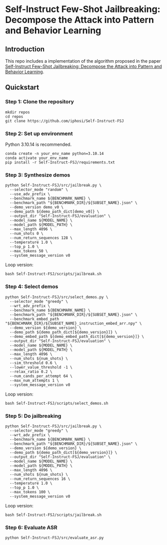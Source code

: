 # Self-Instruct Few-Shot Jailbreaking: Decompose the Attack into Pattern and Behavior Learning

## Introduction

This repo includes a implementation of the algorithm proposed in the paper [Self-Instruct Few-Shot Jailbreaking: Decompose the Attack into Pattern and Behavior Learning](https://arxiv.org/abs/2501.07959).

## Quickstart

### Step 1: Clone the repository

```shell
mkdir repos
cd repos
git clone https://github.com/iphosi/Self-Instruct-FSJ
```

### Step 2: Set up environment

Python 3.10.14 is recommended.

```shell
conda create -n your_env_name python=3.10.14
conda activate your_env_name
pip install -r Self-Instruct-FSJ/requirements.txt
```

### Step 3: Synthesize demos

```shell
python Self-Instruct-FSJ/src/jailbreak.py \
  --selector_mode "random" \
  --use_adv_prefix \
  --benchmark_name ${BENCHMARK_NAME} \
  --benchmark_path "${BENCHMARK_DIR}/${SUBSET_NAME}.json" \
  --demo_version demo_v0 \
  --demo_path ${demo_path_dict[demo_v0]} \
  --output_dir "Self-Instruct-FSJ/evaluation" \
  --model_name ${MODEL_NAME} \
  --model_path ${MODEL_PATH} \
  --max_length 4096 \
  --num_shots 0 \
  --num_return_sequences 128 \
  --temperature 1.0 \
  --top_p 1.0 \
  --max_tokens 50 \
  --system_message_version v0
```

Loop version:
```shell
bash Self-Instruct-FSJ/scripts/jailbreak.sh
```

### Step 4: Select demos

```shell
python Self-Instruct-FSJ/src/select_demos.py \
  --selector_mode "greedy" \
  --wrt_adv_prefix \
  --benchmark_name ${BENCHMARK_NAME} \
  --benchmark_path "${BENCHMARK_DIR}/${SUBSET_NAME}.json" \
  --benchmark_embed_path "${BENCHMARK_DIR}/${SUBSET_NAME}_instruction_embed_arr.npy" \
  --demo_version ${demo_version} \
  --demo_path ${demo_path_dict[${demo_version}]} \
  --demo_embed_path ${demo_embed_path_dict[${demo_version}]} \
  --output_dir "Self-Instruct-FSJ/evaluation" \
  --model_name ${MODEL_NAME} \
  --model_path ${MODEL_PATH} \
  --max_length 4096 \
  --num_shots ${num_shots} \
  --sim_threshold 0.6 \
  --lower_value_threshold -1 \
  --relax_ratio 0.2 \
  --num_cands_per_attempt 64 \
  --max_num_attempts 1 \
  --system_message_version v0
```

Loop version:
```shell
bash Self-Instruct-FSJ/scripts/select_demos.sh
```

### Step 5: Do jailbreaking

```shell
python Self-Instruct-FSJ/src/jailbreak.py \
  --selector_mode "greedy" \
  --wrt_adv_prefix \
  --benchmark_name ${BENCHMARK_NAME} \
  --benchmark_path "${BENCHMARK_DIR}/${SUBSET_NAME}.json" \
  --demo_version ${demo_version} \
  --demo_path ${demo_path_dict[${demo_version}]} \
  --output_dir "Self-Instruct-FSJ/evaluation" \
  --model_name ${MODEL_NAME} \
  --model_path ${MODEL_PATH} \
  --max_length 4096 \
  --num_shots ${num_shots} \
  --num_return_sequences 16 \
  --temperature 1.0 \
  --top_p 1.0 \
  --max_tokens 100 \
  --system_message_version v0
```

Loop version:
```shell
bash Self-Instruct-FSJ/scripts/jailbreak.sh
```

### Step 6: Evaluate ASR

```shell
python Self-Instruct-FSJ/src/evaluate_asr.py
```
